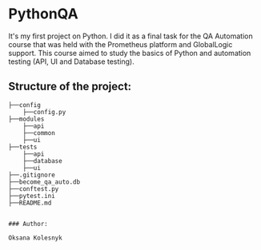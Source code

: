 # PythonQA

It's my first project on Python. I did it as a final task for the QA Automation course that was held with the Prometheus platform and GlobalLogic support. This course aimed to study the basics of Python and automation testing (API, UI and Database testing).

## Structure of the project:

```plaintext
├──config
    ├──config.py
├──modules
    ├──api
    ├──common
    ├──ui
├──tests
    ├──api
    ├──database
    ├──ui
├──.gitignore
├──become_qa_auto.db
├──conftest.py
├──pytest.ini
├──README.md


### Author:

Oksana Kolesnyk

